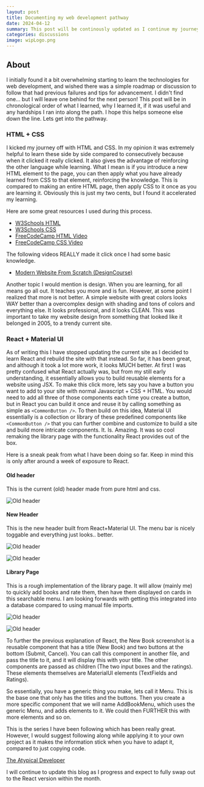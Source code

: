 ```yaml
---
layout: post
title: Documenting my web development pathway
date: 2024-04-12
summary: This post will be continously updated as I continue my journey to learn web development.
categories: discussions
image: wipLogo.png
---
```


## About

I initially found it a bit overwhelming starting to learn the technologies for web development, and wished there was a simple roadmap or discussion to follow that had previous failures and tips for advancement. I didn't find one... but I will leave one behind for the next person! This post will be in chronological order of what I learned, why I learned it, if it was useful and any hardships I ran into along the path. I hope this helps someone else down the line. Lets get into the pathway.

### HTML + CSS

I kicked my journey off with HTML and CSS. In my opinion it was extremely helpful to learn these side by side compared to consecutively because when it clicked it really clicked. It also gives the advantage of reinforcing the other language while learning. What I mean is if you introduce a new HTML element to the page, you can then apply what you have already learned from CSS to that element, reinforcing the knowledge. This is compared to making an entire HTML page, then apply CSS to it once as you are learning it. Obviously this is just my two cents, but I found it accelerated my learning.

Here are some great resources I used during this process.

- [W3Schools HTML](https://www.w3schools.com/html/)
- [W3Schools CSS](https://www.w3schools.com/css/)
- [FreeCodeCamp HTML Video](https://www.youtube.com/watch?v=916GWv2Qs08&list=PLWKjhJtqVAbmMuZ3saqRIBimAKIMYkt0E&index=3)
- [FreeCodeCamp CSS Video](https://www.youtube.com/watch?v=OXGznpKZ_sA&list=PLWKjhJtqVAbmMuZ3saqRIBimAKIMYkt0E&index=3)

The following videos REALLY made it click once I had some basic knowledge.

- [Modern Website From Scratch (DesignCourse)](https://www.youtube.com/watch?v=6ln_PFw_dYU&t=2868s)

Another topic I would mention is design. When you are learning, for all means go all out. It teaches you more and is fun. However, at some point I realized that more is not better. A simple website with great colors looks WAY better than a overcomplex design with shading and tons of colors and everything else. It looks professional, and it looks CLEAN. This was important to take my website design from something that looked like it belonged in 2005, to a trendy current site.

### React + Material UI

As of writing this I have stopped updating the current site as I decided to learn React and rebuild the site with that instead. So far, it has been great, and although it took a lot more work, it looks MUCH better. At first I was pretty confused what React actually was, but from my still early understanding, it essentially allows you to build reusable elements for a website using JSX. To make this click more, lets say you have a button you want to add to your site with normal Javascript + CSS + HTML. You would need to add all three of those components each time you create a button, but in React you can build it once and reuse it by calling something as simple as ```<CommonButton />```. To then build on this idea, Material UI essentially is a collection or library of these predefined components like ```<CommonButton />``` that you can further combine and customize to build a site and build more intricate components. It. Is. Amazing. It was so cool remaking the library page with the functionality React provides out of the box.

Here is a sneak peak from what I have been doing so far. Keep in mind this is only after around a week of exposure to React.

#### Old header

This is the current (old) header made from pure html and css.

![Old header]({{.site.baseurl}}/images/blog/oldSiteHeader.png)

#### New Header

This is the new header built from React+Material UI. The menu bar is nicely toggable and everything just looks.. better.

![Old header]({{.site.baseurl}}/images/blog/newSiteHeader1.png)

![Old header]({{.site.baseurl}}/images/blog/newSiteHeader2.png)

#### Library Page

This is a rough implementation of the library page. It will allow (mainly me) to quickly add books and rate them, then have them displayed on cards in this searchable menu. I am looking forwards with getting this integrated into a database compared to using manual file imports.

![Old header]({{.site.baseurl}}/images/blog/newSiteAddBook1.png)

![Old header]({{.site.baseurl}}/images/blog/newSiteAddBook2.png)

To further the previous explanation of React, the New Book screenshot is a reusable component that has a title (New Book) and two buttons at the bottom (Submit, Cancel). You can call this component in another file, and pass the title to it, and it will display this with your title. The other components are passed as children (The two input boxes and the ratings). These elements themselves are MaterialUI elements (TextFields and Ratings).

So essentially, you have a generic thing you make, lets call it Menu. This is the base one that only has the titles and the buttons. Then you create a more specific component that we will name AddBookMenu, which uses the generic Menu, and adds elements to it. We could then FURTHER this with more elements and so on.

This is the series I have been following which has been really great. However, I would suggest following along while applying it to your own project as it makes the information stick when you have to adapt it, compared to just copying code.

[The Atypical Developer](https://www.youtube.com/watch?v=h9KevTtI5O0)

I will continue to update this blog as I progress and expect to fully swap out to the React version within the month.
